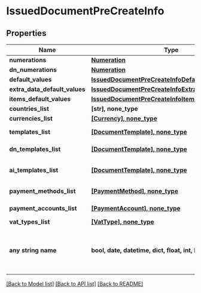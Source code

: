 # IssuedDocumentPreCreateInfo


## Properties
Name | Type | Description | Notes
------------ | ------------- | ------------- | -------------
**numerations** | [**Numeration**](Numeration.md) |  | [optional] 
**dn_numerations** | [**Numeration**](Numeration.md) |  | [optional] 
**default_values** | [**IssuedDocumentPreCreateInfoDefaultValues**](IssuedDocumentPreCreateInfoDefaultValues.md) |  | [optional] 
**extra_data_default_values** | [**IssuedDocumentPreCreateInfoExtraDataDefaultValues**](IssuedDocumentPreCreateInfoExtraDataDefaultValues.md) |  | [optional] 
**items_default_values** | [**IssuedDocumentPreCreateInfoItemsDefaultValues**](IssuedDocumentPreCreateInfoItemsDefaultValues.md) |  | [optional] 
**countries_list** | **[str], none_type** | Countries list. | [optional] 
**currencies_list** | [**[Currency], none_type**](Currency.md) | Currencies list. | [optional] 
**templates_list** | [**[DocumentTemplate], none_type**](DocumentTemplate.md) | Document templates list. | [optional] 
**dn_templates_list** | [**[DocumentTemplate], none_type**](DocumentTemplate.md) | Delivery note templates list. | [optional] 
**ai_templates_list** | [**[DocumentTemplate], none_type**](DocumentTemplate.md) | Accompanying invoice templates list. | [optional] 
**payment_methods_list** | [**[PaymentMethod], none_type**](PaymentMethod.md) | Payment methods list. | [optional] 
**payment_accounts_list** | [**[PaymentAccount], none_type**](PaymentAccount.md) | Payment accounts list. | [optional] 
**vat_types_list** | [**[VatType], none_type**](VatType.md) | Vat types list. | [optional] 
**any string name** | **bool, date, datetime, dict, float, int, list, str, none_type** | any string name can be used but the value must be the correct type | [optional]

[[Back to Model list]](../README.md#documentation-for-models) [[Back to API list]](../README.md#documentation-for-api-endpoints) [[Back to README]](../README.md)


